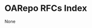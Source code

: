 # OARepo RFCs Index

<!--
  The part between --ts-- and --te-- is automatically
  overwritten by push-triggered GHaction "index updater"
  in index_updater.yml
-->
<!--ts-->
None
<!--te-->
